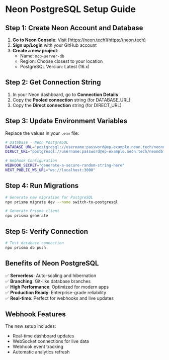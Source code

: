 # Neon PostgreSQL Setup Guide

## Step 1: Create Neon Account and Database

1. **Go to Neon Console**: Visit [https://neon.tech](https://neon.tech)
2. **Sign up/Login** with your GitHub account
3. **Create a new project**:
   - Name: `mcp-server-db`
   - Region: Choose closest to your location
   - PostgreSQL Version: Latest (16.x)

## Step 2: Get Connection String

1. In your Neon dashboard, go to **Connection Details**
2. Copy the **Pooled connection** string (for DATABASE_URL)
3. Copy the **Direct connection** string (for DIRECT_URL)

## Step 3: Update Environment Variables

Replace the values in your `.env` file:

```bash
# Database - Neon PostgreSQL
DATABASE_URL="postgresql://username:password@ep-example.neon.tech/neondb?sslmode=require"
DIRECT_URL="postgresql://username:password@ep-example.neon.tech/neondb?sslmode=require"

# Webhook Configuration
WEBHOOK_SECRET="generate-a-secure-random-string-here"
NEXT_PUBLIC_WS_URL="ws://localhost:3000"
```

## Step 4: Run Migrations

```bash
# Generate new migration for PostgreSQL
npx prisma migrate dev --name switch-to-postgresql

# Generate Prisma client
npx prisma generate
```

## Step 5: Verify Connection

```bash
# Test database connection
npx prisma db push
```

## Benefits of Neon PostgreSQL

✅ **Serverless**: Auto-scaling and hibernation  
✅ **Branching**: Git-like database branches  
✅ **High Performance**: Optimized for modern apps  
✅ **Production Ready**: Enterprise-grade reliability  
✅ **Real-time**: Perfect for webhooks and live updates  

## Webhook Features

The new setup includes:
- Real-time dashboard updates
- WebSocket connections for live data
- Webhook event tracking
- Automatic analytics refresh